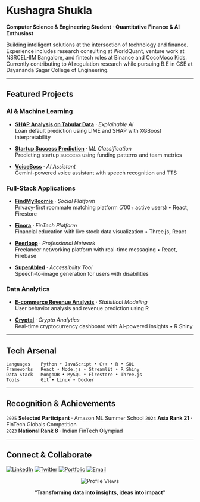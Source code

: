 # Kushagra Shukla

**Computer Science & Engineering Student** · **Quantitative Finance & AI Enthusiast**

Building intelligent solutions at the intersection of technology and finance. Experience includes research consulting at WorldQuant, venture work at NSRCEL-IIM Bangalore, and fintech roles at Binance and CocoMoco Kids. Currently contributing to AI regulation research while pursuing B.E in CSE at Dayananda Sagar College of Engineering.

---

## Featured Projects

### **AI & Machine Learning**
- **[SHAP Analysis on Tabular Data](https://colab.research.google.com/drive/14Ff9rwQRQWyw5pJwwXm38-qs3VUHjDOt?usp=sharing)** · *Explainable AI*  
  Loan default prediction using LIME and SHAP with XGBoost interpretability

- **[Startup Success Prediction](https://startup-success.streamlit.app/)** · *ML Classification*  
  Predicting startup success using funding patterns and team metrics

- **[VoiceBoss](https://github.com/kushu30/voiceboss)** · *AI Assistant*  
  Gemini-powered voice assistant with speech recognition and TTS

### **Full-Stack Applications**
- **[FindMyRoomie](https://srmfindmyroomie.vercel.app)** · *Social Platform*  
  Privacy-first roommate matching platform (700+ active users) • React, Firestore

- **[Finora](https://finora0.vercel.app/home)** · *FinTech Platform*  
  Financial education with live stock data visualization • Three.js, React

- **[Peerloop](https://peer-loop2-0.vercel.app/)** · *Professional Network*  
  Freelancer networking platform with real-time messaging • React, Firebase

- **[SuperAbled](https://superabled.vercel.app/)** · *Accessibility Tool*  
  Speech-to-image generation for users with disabilities

### **Data Analytics**
- **[E-commerce Revenue Analysis](https://ecom-kushu.netlify.app/)** · *Statistical Modeling*  
  User behavior analysis and revenue prediction using R

- **[Cryptal](https://cryptal.shinyapps.io/cryptal/)** · *Crypto Analytics*  
  Real-time cryptocurrency dashboard with AI-powered insights • R Shiny

---

## Tech Arsenal

```
Languages    Python • JavaScript • C++ • R • SQL
Frameworks   React • Node.js • Streamlit • R Shiny
Data Stack   MongoDB • MySQL • Firestore • Three.js
Tools        Git • Linux • Docker
```

---

## Recognition & Achievements

`2025` **Selected Participant** · Amazon ML Summer School
`2024` **Asia Rank 21** · FinTech Globals Competition  
`2023` **National Rank 8** · Indian FinTech Olympiad  

---

## Connect & Collaborate

[![LinkedIn](https://img.shields.io/badge/LinkedIn-0077B5?style=for-the-badge&logo=linkedin&logoColor=white)](https://linkedin.com/in/kushu30)
[![Twitter](https://img.shields.io/badge/Twitter-1DA1F2?style=for-the-badge&logo=twitter&logoColor=white)](https://twitter.com/itskushu30)
[![Portfolio](https://img.shields.io/badge/Portfolio-FF5722?style=for-the-badge&logo=About.me&logoColor=white)](https://kushu.vercel.app)
[![Email](https://img.shields.io/badge/Email-D14836?style=for-the-badge&logo=gmail&logoColor=white)](mailto:kushu123456789@gmail.com)

<div align="center">

![Profile Views](https://komarev.com/ghpvc/?username=kushu30&color=0e75b6&style=flat-square)

**"Transforming data into insights, ideas into impact"**

</div>
